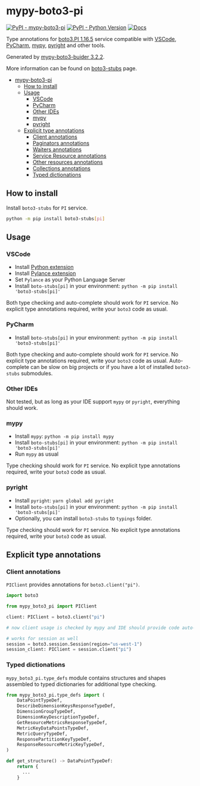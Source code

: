 # mypy-boto3-pi

[![PyPI - mypy-boto3-pi](https://img.shields.io/pypi/v/mypy-boto3-pi.svg?color=blue)](https://pypi.org/project/mypy-boto3-pi)
[![PyPI - Python Version](https://img.shields.io/pypi/pyversions/mypy-boto3-pi.svg?color=blue)](https://pypi.org/project/mypy-boto3-pi)
[![Docs](https://img.shields.io/readthedocs/mypy-boto3-builder.svg?color=blue)](https://mypy-boto3-builder.readthedocs.io/)

Type annotations for
[boto3.PI 1.16.5](https://boto3.amazonaws.com/v1/documentation/api/1.16.5/reference/services/pi.html#PI) service
compatible with
[VSCode](https://code.visualstudio.com/),
[PyCharm](https://www.jetbrains.com/pycharm/),
[mypy](https://github.com/python/mypy),
[pyright](https://github.com/microsoft/pyright)
and other tools.

Generated by [mypy-boto3-buider 3.2.2](https://github.com/vemel/mypy_boto3_builder).

More information can be found on [boto3-stubs](https://pypi.org/project/boto3-stubs/) page.

- [mypy-boto3-pi](#mypy-boto3-pi)
  - [How to install](#how-to-install)
  - [Usage](#usage)
    - [VSCode](#vscode)
    - [PyCharm](#pycharm)
    - [Other IDEs](#other-ides)
    - [mypy](#mypy)
    - [pyright](#pyright)
  - [Explicit type annotations](#explicit-type-annotations)
    - [Client annotations](#client-annotations)
    - [Paginators annotations](#paginators-annotations)
    - [Waiters annotations](#waiters-annotations)
    - [Service Resource annotations](#service-resource-annotations)
    - [Other resources annotations](#other-resources-annotations)
    - [Collections annotations](#collections-annotations)
    - [Typed dictionations](#typed-dictionations)

## How to install

Install `boto3-stubs` for `PI` service.

```bash
python -m pip install boto3-stubs[pi]
```

## Usage

### VSCode

- Install [Python extension](https://marketplace.visualstudio.com/items?itemName=ms-python.python)
- Install [Pylance extension](https://marketplace.visualstudio.com/items?itemName=ms-python.vscode-pylance)
- Set `Pylance` as your Python Language Server
- Install `boto-stubs[pi]` in your environment: `python -m pip install 'boto3-stubs[pi]'`

Both type checking and auto-complete should work for `PI` service.
No explicit type annotations required, write your `boto3` code as usual.

### PyCharm

- Install `boto-stubs[pi]` in your environment: `python -m pip install 'boto3-stubs[pi]'`

Both type checking and auto-complete should work for `PI` service.
No explicit type annotations required, write your `boto3` code as usual.
Auto-complete can be slow on big projects or if you have a lot of installed `boto3-stubs` submodules.

### Other IDEs

Not tested, but as long as your IDE support `mypy` or `pyright`, everything should work.

### mypy

- Install `mypy`: `python -m pip install mypy`
- Install `boto-stubs[pi]` in your environment: `python -m pip install 'boto3-stubs[pi]'`
- Run `mypy` as usual

Type checking should work for `PI` service.
No explicit type annotations required, write your `boto3` code as usual.

### pyright

- Install `pyright`: `yarn global add pyright`
- Install `boto-stubs[pi]` in your environment: `python -m pip install 'boto3-stubs[pi]'`
- Optionally, you can install `boto3-stubs` to `typings` folder.

Type checking should work for `PI` service.
No explicit type annotations required, write your `boto3` code as usual.

## Explicit type annotations

### Client annotations

`PIClient` provides annotations for `boto3.client("pi")`.

```python
import boto3

from mypy_boto3_pi import PIClient

client: PIClient = boto3.client("pi")

# now client usage is checked by mypy and IDE should provide code auto-complete

# works for session as well
session = boto3.session.Session(region="us-west-1")
session_client: PIClient = session.client("pi")
```








### Typed dictionations

`mypy_boto3_pi.type_defs` module contains structures and shapes assembled
to typed dictionaries for additional type checking.

```python
from mypy_boto3_pi.type_defs import (
    DataPointTypeDef,
    DescribeDimensionKeysResponseTypeDef,
    DimensionGroupTypeDef,
    DimensionKeyDescriptionTypeDef,
    GetResourceMetricsResponseTypeDef,
    MetricKeyDataPointsTypeDef,
    MetricQueryTypeDef,
    ResponsePartitionKeyTypeDef,
    ResponseResourceMetricKeyTypeDef,
)

def get_structure() -> DataPointTypeDef:
    return {
      ...
    }
```
